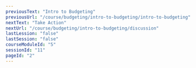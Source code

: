 ```yaml
---
previousText: "Intro to Budgeting"
previousUrl: "/course/budgeting/intro-to-budgeting/intro-to-budgeting"
nextText: "Take Action"
nextUrl: "/course/budgeting/intro-to-budgeting/discussion"
lastLession: "false"
lastSession: "false"
courseModuleId: "5"
sessionId: "11"
pageId: "2"
---
```



